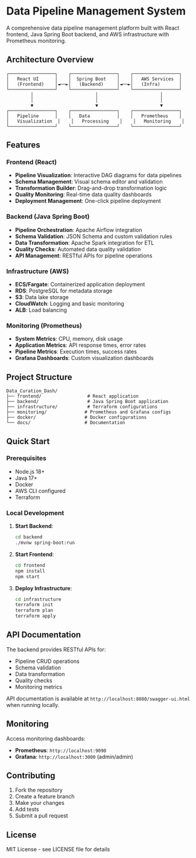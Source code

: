 # Data Pipeline Management System

A comprehensive data pipeline management platform built with React frontend, Java Spring Boot backend, and AWS infrastructure with Prometheus monitoring.

## Architecture Overview

```
┌─────────────────┐    ┌─────────────────┐    ┌─────────────────┐
│   React UI      │    │  Spring Boot    │    │   AWS Services  │
│   (Frontend)    │◄──►│   (Backend)     │◄──►│   (Infra)       │
└─────────────────┘    └─────────────────┘    └─────────────────┘
         │                       │                       │
         │                       │                       │
         ▼                       ▼                       ▼
┌─────────────────┐    ┌─────────────────┐    ┌─────────────────┐
│   Pipeline      │    │   Data          │    │   Prometheus    │
│   Visualization  │    │   Processing    │    │   Monitoring    │
└─────────────────┘    └─────────────────┘    └─────────────────┘
```

## Features

### Frontend (React)
- **Pipeline Visualization**: Interactive DAG diagrams for data pipelines
- **Schema Management**: Visual schema editor and validation
- **Transformation Builder**: Drag-and-drop transformation logic
- **Quality Monitoring**: Real-time data quality dashboards
- **Deployment Management**: One-click pipeline deployment

### Backend (Java Spring Boot)
- **Pipeline Orchestration**: Apache Airflow integration
- **Schema Validation**: JSON Schema and custom validation rules
- **Data Transformation**: Apache Spark integration for ETL
- **Quality Checks**: Automated data quality validation
- **API Management**: RESTful APIs for pipeline operations

### Infrastructure (AWS)
- **ECS/Fargate**: Containerized application deployment
- **RDS**: PostgreSQL for metadata storage
- **S3**: Data lake storage
- **CloudWatch**: Logging and basic monitoring
- **ALB**: Load balancing

### Monitoring (Prometheus)
- **System Metrics**: CPU, memory, disk usage
- **Application Metrics**: API response times, error rates
- **Pipeline Metrics**: Execution times, success rates
- **Grafana Dashboards**: Custom visualization dashboards

## Project Structure

```
Data_Curation_Dash/
├── frontend/                 # React application
├── backend/                  # Java Spring Boot application
├── infrastructure/           # Terraform configurations
├── monitoring/              # Prometheus and Grafana configs
├── docker/                  # Docker configurations
└── docs/                    # Documentation
```

## Quick Start

### Prerequisites
- Node.js 18+
- Java 17+
- Docker
- AWS CLI configured
- Terraform

### Local Development

1. **Start Backend**:
   ```bash
   cd backend
   ./mvnw spring-boot:run
   ```

2. **Start Frontend**:
   ```bash
   cd frontend
   npm install
   npm start
   ```

3. **Deploy Infrastructure**:
   ```bash
   cd infrastructure
   terraform init
   terraform plan
   terraform apply
   ```

## API Documentation

The backend provides RESTful APIs for:
- Pipeline CRUD operations
- Schema validation
- Data transformation
- Quality checks
- Monitoring metrics

API documentation is available at `http://localhost:8080/swagger-ui.html` when running locally.

## Monitoring

Access monitoring dashboards:
- **Prometheus**: `http://localhost:9090`
- **Grafana**: `http://localhost:3000` (admin/admin)

## Contributing

1. Fork the repository
2. Create a feature branch
3. Make your changes
4. Add tests
5. Submit a pull request

## License

MIT License - see LICENSE file for details 